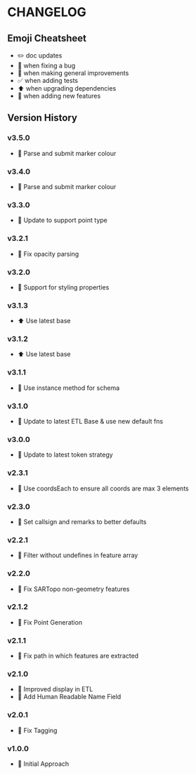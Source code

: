 # CHANGELOG

## Emoji Cheatsheet
- :pencil2: doc updates
- :bug: when fixing a bug
- :rocket: when making general improvements
- :white_check_mark: when adding tests
- :arrow_up: when upgrading dependencies
- :tada: when adding new features

## Version History

### v3.5.0

- :rocket: Parse and submit marker colour

### v3.4.0

- :rocket: Parse and submit marker colour

### v3.3.0

- :rocket: Update to support point type

### v3.2.1

- :bug: Fix opacity parsing

### v3.2.0

- :rocket: Support for styling properties

### v3.1.3

- :arrow_up: Use latest base

### v3.1.2

- :arrow_up: Use latest base

### v3.1.1

- :bug: Use instance method for schema

### v3.1.0

- :rocket: Update to latest ETL Base & use new default fns

### v3.0.0

- :rocket: Update to latest token strategy

### v2.3.1

- :bug: Use coordsEach to ensure all coords are max 3 elements

### v2.3.0

- :rocket: Set callsign and remarks to better defaults

### v2.2.1

- :bug: Filter without undefines in feature array

### v2.2.0

- :bug: Fix SARTopo non-geometry features

### v2.1.2

- :bug: Fix Point Generation

### v2.1.1

- :bug: Fix path in which features are extracted

### v2.1.0

- :rocket: Improved display in ETL
- :tada: Add Human Readable Name Field

### v2.0.1

- :rocket: Fix Tagging

### v1.0.0

- :rocket: Initial Approach

